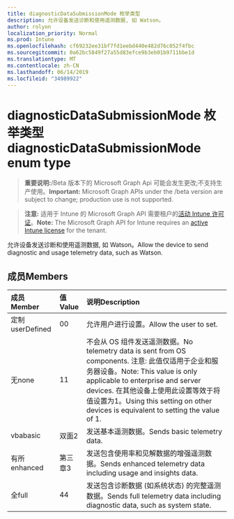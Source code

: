 ```yaml
---
title: diagnosticDataSubmissionMode 枚举类型
description: 允许设备发送诊断和使用遥测数据, 如 Watson。
author: rolyon
localization_priority: Normal
ms.prod: Intune
ms.openlocfilehash: cf69232ee31bf7fd1eebd440e482d76c052f4fbc
ms.sourcegitcommit: 0a62bc5849f27a55d83efce9b3eb01b9711bbe1d
ms.translationtype: MT
ms.contentlocale: zh-CN
ms.lasthandoff: 06/14/2019
ms.locfileid: "34989922"
---
```

# <a name="diagnosticdatasubmissionmode-enum-type"></a><span data-ttu-id="83402-103">diagnosticDataSubmissionMode 枚举类型</span><span class="sxs-lookup"><span data-stu-id="83402-103">diagnosticDataSubmissionMode enum type</span></span>

> <span data-ttu-id="83402-104">**重要说明:**/Beta 版本下的 Microsoft Graph Api 可能会发生更改;不支持生产使用。</span><span class="sxs-lookup"><span data-stu-id="83402-104">**Important:** Microsoft Graph APIs under the /beta version are subject to change; production use is not supported.</span></span>

> <span data-ttu-id="83402-105">**注意:** 适用于 Intune 的 Microsoft Graph API 需要租户的[活动 Intune 许可证](https://go.microsoft.com/fwlink/?linkid=839381)。</span><span class="sxs-lookup"><span data-stu-id="83402-105">**Note:** The Microsoft Graph API for Intune requires an [active Intune license](https://go.microsoft.com/fwlink/?linkid=839381) for the tenant.</span></span>

<span data-ttu-id="83402-106">允许设备发送诊断和使用遥测数据, 如 Watson。</span><span class="sxs-lookup"><span data-stu-id="83402-106">Allow the device to send diagnostic and usage telemetry data, such as Watson.</span></span>

## <a name="members"></a><span data-ttu-id="83402-107">成员</span><span class="sxs-lookup"><span data-stu-id="83402-107">Members</span></span>
|<span data-ttu-id="83402-108">成员</span><span class="sxs-lookup"><span data-stu-id="83402-108">Member</span></span>|<span data-ttu-id="83402-109">值</span><span class="sxs-lookup"><span data-stu-id="83402-109">Value</span></span>|<span data-ttu-id="83402-110">说明</span><span class="sxs-lookup"><span data-stu-id="83402-110">Description</span></span>|
|:---|:---|:---|
|<span data-ttu-id="83402-111">定制</span><span class="sxs-lookup"><span data-stu-id="83402-111">userDefined</span></span>|<span data-ttu-id="83402-112">0</span><span class="sxs-lookup"><span data-stu-id="83402-112">0</span></span>|<span data-ttu-id="83402-113">允许用户进行设置。</span><span class="sxs-lookup"><span data-stu-id="83402-113">Allow the user to set.</span></span>|
|<span data-ttu-id="83402-114">无</span><span class="sxs-lookup"><span data-stu-id="83402-114">none</span></span>|<span data-ttu-id="83402-115">1</span><span class="sxs-lookup"><span data-stu-id="83402-115">1</span></span>|<span data-ttu-id="83402-116">不会从 OS 组件发送遥测数据。</span><span class="sxs-lookup"><span data-stu-id="83402-116">No telemetry data is sent from OS components.</span></span> <span data-ttu-id="83402-117">注意: 此值仅适用于企业和服务器设备。</span><span class="sxs-lookup"><span data-stu-id="83402-117">Note: This value is only applicable to enterprise and server devices.</span></span> <span data-ttu-id="83402-118">在其他设备上使用此设置等效于将值设置为1。</span><span class="sxs-lookup"><span data-stu-id="83402-118">Using this setting on other devices is equivalent to setting the value of 1.</span></span>|
|<span data-ttu-id="83402-119">vba</span><span class="sxs-lookup"><span data-stu-id="83402-119">basic</span></span>|<span data-ttu-id="83402-120">双面</span><span class="sxs-lookup"><span data-stu-id="83402-120">2</span></span>|<span data-ttu-id="83402-121">发送基本遥测数据。</span><span class="sxs-lookup"><span data-stu-id="83402-121">Sends basic telemetry data.</span></span>|
|<span data-ttu-id="83402-122">有所</span><span class="sxs-lookup"><span data-stu-id="83402-122">enhanced</span></span>|<span data-ttu-id="83402-123">第三章</span><span class="sxs-lookup"><span data-stu-id="83402-123">3</span></span>|<span data-ttu-id="83402-124">发送包含使用率和见解数据的增强遥测数据。</span><span class="sxs-lookup"><span data-stu-id="83402-124">Sends enhanced telemetry data including usage and insights data.</span></span>|
|<span data-ttu-id="83402-125">全</span><span class="sxs-lookup"><span data-stu-id="83402-125">full</span></span>|<span data-ttu-id="83402-126">4</span><span class="sxs-lookup"><span data-stu-id="83402-126">4</span></span>|<span data-ttu-id="83402-127">发送包含诊断数据 (如系统状态) 的完整遥测数据。</span><span class="sxs-lookup"><span data-stu-id="83402-127">Sends full telemetry data including diagnostic data, such as system state.</span></span>|





